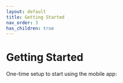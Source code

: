```yaml
---
layout: default
title: Getting Started
nav_order: 3
has_children: true
---
```


# Getting Started
One-time setup to start using the mobile app: